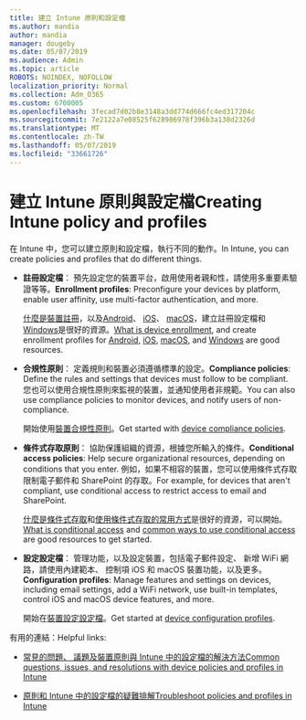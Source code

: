 ```yaml
---
title: 建立 Intune 原則和設定檔
ms.author: mandia
author: mandia
manager: dougeby
ms.date: 05/07/2019
ms.audience: Admin
ms.topic: article
ROBOTS: NOINDEX, NOFOLLOW
localization_priority: Normal
ms.collection: Adm_O365
ms.custom: 6700005
ms.openlocfilehash: 3fecad7d02b8e3148a3dd774d666fc4ed317204c
ms.sourcegitcommit: 7e2122a7e08525f628986978f396b3a138d2326d
ms.translationtype: MT
ms.contentlocale: zh-TW
ms.lasthandoff: 05/07/2019
ms.locfileid: "33661726"
---
```

# <a name="creating-intune-policy-and-profiles"></a><span data-ttu-id="fa874-102">建立 Intune 原則與設定檔</span><span class="sxs-lookup"><span data-stu-id="fa874-102">Creating Intune policy and profiles</span></span>

<span data-ttu-id="fa874-103">在 Intune 中，您可以建立原則和設定檔，執行不同的動作。</span><span class="sxs-lookup"><span data-stu-id="fa874-103">In Intune, you can create policies and profiles that do different things.</span></span>

- <span data-ttu-id="fa874-104">**註冊設定檔**： 預先設定您的裝置平台，啟用使用者親和性，請使用多重要素驗證等等。</span><span class="sxs-lookup"><span data-stu-id="fa874-104">**Enrollment profiles**: Preconfigure your devices by platform, enable user affinity, use multi-factor authentication, and more.</span></span> 

  <span data-ttu-id="fa874-105">[什麼是裝置註冊](https://docs.microsoft.com/intune/device-enrollment)，以及[Android](https://docs.microsoft.com/intune/android-enroll)、 [iOS](https://docs.microsoft.com/intune/ios-enroll)、 [macOS](https://docs.microsoft.com/intune/macos-enroll)，建立註冊設定檔和[Windows](https://docs.microsoft.com/intune/windows-enrollment-methods)是很好的資源。</span><span class="sxs-lookup"><span data-stu-id="fa874-105">[What is device enrollment](https://docs.microsoft.com/intune/device-enrollment), and create enrollment profiles for [Android](https://docs.microsoft.com/intune/android-enroll), [iOS](https://docs.microsoft.com/intune/ios-enroll), [macOS](https://docs.microsoft.com/intune/macos-enroll), and [Windows](https://docs.microsoft.com/intune/windows-enrollment-methods) are good resources.</span></span>

- <span data-ttu-id="fa874-106">**合規性原則**： 定義規則和裝置必須遵循標準的設定。</span><span class="sxs-lookup"><span data-stu-id="fa874-106">**Compliance policies**: Define the rules and settings that devices must follow to be compliant.</span></span> <span data-ttu-id="fa874-107">您也可以使用合規性原則來監視的裝置，並通知使用者非規範。</span><span class="sxs-lookup"><span data-stu-id="fa874-107">You can also use compliance policies to monitor devices, and notify users of non-compliance.</span></span> 

  <span data-ttu-id="fa874-108">開始使用[裝置合規性原則](https://docs.microsoft.com/intune/device-compliance-get-started)。</span><span class="sxs-lookup"><span data-stu-id="fa874-108">Get started with [device compliance policies](https://docs.microsoft.com/intune/device-compliance-get-started).</span></span>
- <span data-ttu-id="fa874-109">**條件式存取原則**： 協助保護組織的資源，根據您所輸入的條件。</span><span class="sxs-lookup"><span data-stu-id="fa874-109">**Conditional access policies**: Help secure organizational resources, depending on conditions that you enter.</span></span> <span data-ttu-id="fa874-110">例如，如果不相容的裝置，您可以使用條件式存取限制電子郵件和 SharePoint 的存取。</span><span class="sxs-lookup"><span data-stu-id="fa874-110">For example, for devices that aren't compliant, use conditional access to restrict access to email and SharePoint.</span></span>

  <span data-ttu-id="fa874-111">[什麼是條件式存取](https://docs.microsoft.com/intune/conditional-access)和[使用條件式存取的常用方式](https://docs.microsoft.com/intune/conditional-access-intune-common-ways-use)是很好的資源，可以開始。</span><span class="sxs-lookup"><span data-stu-id="fa874-111">[What is conditional access](https://docs.microsoft.com/intune/conditional-access) and [common ways to use conditional access](https://docs.microsoft.com/intune/conditional-access-intune-common-ways-use) are good resources to get started.</span></span>

- <span data-ttu-id="fa874-112">**設定設定檔**： 管理功能，以及設定裝置，包括電子郵件設定、 新增 WiFi 網路，請使用內建範本、 控制項 iOS 和 macOS 裝置功能，以及更多。</span><span class="sxs-lookup"><span data-stu-id="fa874-112">**Configuration profiles**: Manage features and settings on devices, including email settings, add a WiFi network, use built-in templates, control iOS and macOS device features, and more.</span></span> 

  <span data-ttu-id="fa874-113">開始在[裝置設定設定檔](https://docs.microsoft.com/intune/device-profiles)。</span><span class="sxs-lookup"><span data-stu-id="fa874-113">Get started at [device configuration profiles](https://docs.microsoft.com/intune/device-profiles).</span></span>

<span data-ttu-id="fa874-114">有用的連結：</span><span class="sxs-lookup"><span data-stu-id="fa874-114">Helpful links:</span></span>

- [<span data-ttu-id="fa874-115">常見的問題、 議題及裝置原則與 Intune 中的設定檔的解決方法</span><span class="sxs-lookup"><span data-stu-id="fa874-115">Common questions, issues, and resolutions with device policies and profiles in Intune</span></span>](https://docs.microsoft.com/intune/device-profile-troubleshoot)

- [<span data-ttu-id="fa874-116">原則和 Intune 中的設定檔的疑難排解</span><span class="sxs-lookup"><span data-stu-id="fa874-116">Troubleshoot policies and profiles in Intune</span></span>](https://docs.microsoft.com/intune/troubleshoot-policies-in-microsoft-intune)
